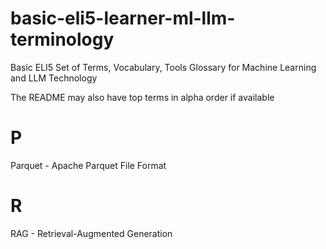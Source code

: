 # basic-eli5-learner-ml-llm-terminology

Basic ELI5 Set of Terms, Vocabulary, Tools Glossary for Machine Learning and LLM Technology

The README may also have top terms in alpha order if available

# P

Parquet - Apache Parquet File Format

# R

RAG - Retrieval-Augmented Generation

